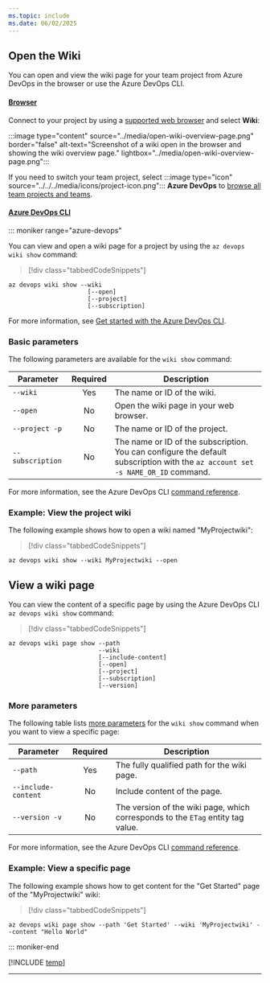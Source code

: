 ```yaml
---
ms.topic: include
ms.date: 06/02/2025
---
```


## Open the Wiki  

You can open and view the wiki page for your team project from Azure DevOps in the browser or use the Azure DevOps CLI.

#### [Browser](#tab/browser) 

Connect to your project by using a [supported web browser](/azure/devops/server/compatibility#supported-browsers) and select **Wiki**:

:::image type="content" source="../media/open-wiki-overview-page.png" border="false" alt-text="Screenshot of a wiki open in the browser and showing the wiki overview page." lightbox="../media/open-wiki-overview-page.png":::

If you need to switch your team project, select :::image type="icon" source="../../../media/icons/project-icon.png"::: **Azure DevOps** to [browse all team projects and teams](../../navigation/work-across-projects.md).

#### [Azure DevOps CLI](#tab/azure-devops-cli)

::: moniker range="azure-devops"

You can view and open a wiki page for a project by using the `az devops wiki show` command: 

> [!div class="tabbedCodeSnippets"]
```azurecli
az devops wiki show --wiki
                      [--open]
                      [--project]
                      [--subscription]
```

For more information, see [Get started with the Azure DevOps CLI](../../../cli/index.md).

### Basic parameters

The following parameters are available for the `wiki show` command:

| Parameter        | Required | Description |
|------------------|:--------:|-------------|
| `--wiki`         | Yes      | The name or ID of the wiki. |
| `--open`         | No       | Open the wiki page in your web browser. |
| `--project -p`   | No       | The name or ID of the project. |
| `--subscription` | No       | The name or ID of the subscription. You can configure the default subscription with the `az account set -s NAME_OR_ID` command. |

For more information, see the Azure DevOps CLI [command reference](/cli/azure/devops/wiki#az-devops-wiki-show).

### Example: View the project wiki

The following example shows how to open a wiki named "MyProjectwiki":

> [!div class="tabbedCodeSnippets"]
```azurecli
az devops wiki show --wiki MyProjectwiki --open
```

## View a wiki page

You can view the content of a specific page by using the Azure DevOps CLI `az devops wiki show` command:

> [!div class="tabbedCodeSnippets"]
```azurecli
az devops wiki page show --path
                         --wiki
                         [--include-content]
                         [--open]
                         [--project]
                         [--subscription]
                         [--version]
```

### More parameters

The following table lists [more parameters](#basic-parameters) for the `wiki show` command when you want to view a specific page:

| Parameter           | Required | Description |
|---------------------|:--------:|-------------|
| `--path`            | Yes      | The fully qualified path for the wiki page. |
| `--include-content` | No       | Include content of the page. |
| `--version -v`      | No       | The version of the wiki page, which corresponds to the `ETag` entity tag value. |


For more information, see the Azure DevOps CLI [command reference](/cli/azure/devops/wiki#az-devops-wiki-show).

### Example: View a specific page

<!-- Reviewer: Please clarify what the "include-content" parameter does. The reference page doesn't provide any more info. 
     The example doesn't make sense. If I run the command to view an existing page, why include something like "Hello World"
     in the command? Is this option meant to target existing content on the page that matches the value? So, in this case, the opened page would jump to show the existing text "Hello World"? -->

The following example shows how to get content for the "Get Started" page of the "MyProjectwiki" wiki:

> [!div class="tabbedCodeSnippets"]
```azurecli
az devops wiki page show --path 'Get Started' --wiki 'MyProjectwiki' --content "Hello World"
```

::: moniker-end

[!INCLUDE [temp](../../../includes/note-cli-not-supported.md)] 

* * *
